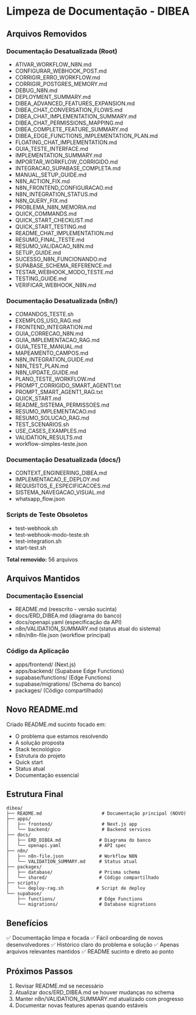 # Limpeza de Documentação - DIBEA

## Arquivos Removidos

### Documentação Desatualizada (Root)
- ATIVAR_WORKFLOW_N8N.md
- CONFIGURAR_WEBHOOK_POST.md
- CORRIGIR_ERRO_WORKFLOW.md
- CORRIGIR_POSTGRES_MEMORY.md
- DEBUG_N8N.md
- DEPLOYMENT_SUMMARY.md
- DIBEA_ADVANCED_FEATURES_EXPANSION.md
- DIBEA_CHAT_CONVERSATION_FLOWS.md
- DIBEA_CHAT_IMPLEMENTATION_SUMMARY.md
- DIBEA_CHAT_PERMISSIONS_MAPPING.md
- DIBEA_COMPLETE_FEATURE_SUMMARY.md
- DIBEA_EDGE_FUNCTIONS_IMPLEMENTATION_PLAN.md
- FLOATING_CHAT_IMPLEMENTATION.md
- GUIA_TESTE_INTERFACE.md
- IMPLEMENTATION_SUMMARY.md
- IMPORTAR_WORKFLOW_CORRIGIDO.md
- INTEGRACAO_SUPABASE_COMPLETA.md
- MANUAL_SETUP_GUIDE.md
- N8N_ACTION_FIX.md
- N8N_FRONTEND_CONFIGURACAO.md
- N8N_INTEGRATION_STATUS.md
- N8N_QUERY_FIX.md
- PROBLEMA_N8N_MEMORIA.md
- QUICK_COMMANDS.md
- QUICK_START_CHECKLIST.md
- QUICK_START_TESTING.md
- README_CHAT_IMPLEMENTATION.md
- RESUMO_FINAL_TESTE.md
- RESUMO_VALIDACAO_N8N.md
- SETUP_GUIDE.md
- SUCESSO_N8N_FUNCIONANDO.md
- SUPABASE_SCHEMA_REFERENCE.md
- TESTAR_WEBHOOK_MODO_TESTE.md
- TESTING_GUIDE.md
- VERIFICAR_WEBHOOK_N8N.md

### Documentação Desatualizada (n8n/)
- COMANDOS_TESTE.sh
- EXEMPLOS_USO_RAG.md
- FRONTEND_INTEGRATION.md
- GUIA_CORRECAO_N8N.md
- GUIA_IMPLEMENTACAO_RAG.md
- GUIA_TESTE_MANUAL.md
- MAPEAMENTO_CAMPOS.md
- N8N_INTEGRATION_GUIDE.md
- N8N_TEST_PLAN.md
- N8N_UPDATE_GUIDE.md
- PLANO_TESTE_WORKFLOW.md
- PROMPT_CORRIGIDO_SMART_AGENT1.txt
- PROMPT_SMART_AGENT1_RAG.txt
- QUICK_START.md
- README_SISTEMA_PERMISSOES.md
- RESUMO_IMPLEMENTACAO.md
- RESUMO_SOLUCAO_RAG.md
- TEST_SCENARIOS.sh
- USE_CASES_EXAMPLES.md
- VALIDATION_RESULTS.md
- workflow-simples-teste.json

### Documentação Desatualizada (docs/)
- CONTEXT_ENGINEERING_DIBEA.md
- IMPLEMENTACAO_E_DEPLOY.md
- REQUISITOS_E_ESPECIFICACOES.md
- SISTEMA_NAVEGACAO_VISUAL.md
- whatsapp_flow.json

### Scripts de Teste Obsoletos
- test-webhook.sh
- test-webhook-modo-teste.sh
- test-integration.sh
- start-test.sh

**Total removido:** 56 arquivos

## Arquivos Mantidos

### Documentação Essencial
- README.md (reescrito - versão sucinta)
- docs/ERD_DIBEA.md (diagrama do banco)
- docs/openapi.yaml (especificação da API)
- n8n/VALIDATION_SUMMARY.md (status atual do sistema)
- n8n/n8n-file.json (workflow principal)

### Código da Aplicação
- apps/frontend/ (Next.js)
- apps/backend/ (Supabase Edge Functions)
- supabase/functions/ (Edge Functions)
- supabase/migrations/ (Schema do banco)
- packages/ (Código compartilhado)

## Novo README.md

Criado README.md sucinto focado em:
- O problema que estamos resolvendo
- A solução proposta
- Stack tecnológico
- Estrutura do projeto
- Quick start
- Status atual
- Documentação essencial

## Estrutura Final

```
dibea/
├── README.md                      # Documentação principal (NOVO)
├── apps/
│   ├── frontend/                  # Next.js app
│   └── backend/                   # Backend services
├── docs/
│   ├── ERD_DIBEA.md              # Diagrama do banco
│   └── openapi.yaml              # API spec
├── n8n/
│   ├── n8n-file.json             # Workflow N8N
│   └── VALIDATION_SUMMARY.md     # Status atual
├── packages/
│   ├── database/                 # Prisma schema
│   └── shared/                   # Código compartilhado
├── scripts/
│   └── deploy-rag.sh            # Script de deploy
└── supabase/
    ├── functions/                # Edge Functions
    └── migrations/               # Database migrations
```

## Benefícios

✅ Documentação limpa e focada
✅ Fácil onboarding de novos desenvolvedores
✅ Histórico claro do problema e solução
✅ Apenas arquivos relevantes mantidos
✅ README sucinto e direto ao ponto

## Próximos Passos

1. Revisar README.md se necessário
2. Atualizar docs/ERD_DIBEA.md se houver mudanças no schema
3. Manter n8n/VALIDATION_SUMMARY.md atualizado com progresso
4. Documentar novas features apenas quando estáveis
